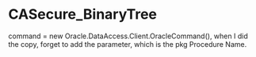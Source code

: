 # CASecure_BinaryTree

command = new Oracle.DataAccess.Client.OracleCommand(), when I did the copy, forget to add the
parameter, which is the pkg Procedure Name.
